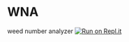 # WNA
weed number analyzer
[![Run on Repl.it](https://repl.it/badge/github/Woombat84/WNA)](https://repl.it/github/Woombat84/WNA)